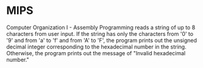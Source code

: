 # MIPS
Computer Organization I - Assembly Programming 
reads a string of up to 8 characters from user input. If
the string has only the characters from '0' to '9' and from 'a' to 'f' and from 'A' to 'F', the
program prints out the unsigned decimal integer corresponding to the hexadecimal number
in the string. Otherwise, the program prints out the message of "Invalid hexadecimal
number."
